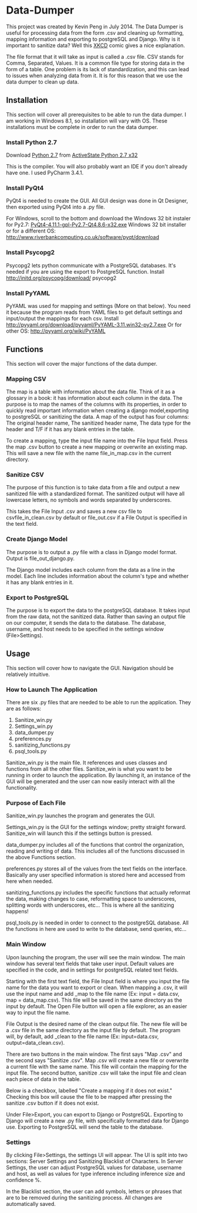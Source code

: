 Data-Dumper
===========
This project was created by Kevin Peng in July 2014. The Data Dumper is useful for processing data from the form .csv and cleaning up formatting, mapping information and exporting to postgreSQL and Django. Why is it important to sanitize data? Well this [XKCD](http://imgs.xkcd.com/comics/exploits_of_a_mom.png) comic gives a nice explanation.

The file format that it will take as input is called a .csv file. CSV stands for Comma, Separated, Values. It is a common file type for storing data in the form of a table. One problem is its lack of standardization, and this can lead to issues when analyzing data from it. It is for this reason that we use the data dumper to clean up data.

## Installation
This section will cover all prerequisites to be able to run the data dumper. I am working in Windows 8.1, so installation will vary with OS. These installations must be complete in order to run the data dumper.
### Install Python 2.7
Download [Python 2.7](http://downloads.activestate.com/ActivePython/releases/2.7.6.9/ActivePython-2.7.6.9-win32-x86.msi) from [ActiveState Python 2.7 x32](http://www.activestate.com/activepython/downloads)

This is the compiler. You will also probably want an IDE if you don't already have one. I used PyCharm 3.4.1.
### Install PyQt4
PyQt4 is needed to create the GUI. All GUI design was done in Qt Designer, then exported using PyQt4 into a .py file.

For Windows, scroll to the bottom and download the Windows 32 bit instaler for Py2.7:
[PyQt4-4.11.1-gpl-Py2.7-Qt4.8.6-x32.exe](http://sourceforge.net/projects/pyqt/files/PyQt4/PyQt-4.11.1/PyQt4-4.11.1-gpl-Py2.7-Qt4.8.6-x32.exe)	Windows 32 bit installer or for a different OS: http://www.riverbankcomputing.co.uk/software/pyqt/download
### Install Psycopg2
Psycopg2 lets python communicate with a PostgreSQL databases. It's needed if you are using the export to PostgreSQL function. Install http://initd.org/psycopg/download/ psycopg2
### Install PyYAML
PyYAML was used for mapping and settings (More on that below). You need it because the program reads from YAML files to get default settings and input/output the mappings for each csv.
Install http://pyyaml.org/download/pyyaml/PyYAML-3.11.win32-py2.7.exe Or for other OS:
http://pyyaml.org/wiki/PyYAML

## Functions
This section will cover the major functions of the data dumper.
### Mapping CSV
The map is a table with information about the data file. Think of it as a glossary in a book: it has information about each column in the data. The purpose is to map the names of the columns with its properties, in order to quickly read important information when creating a django model,exporting to postgreSQL or sanitizing the data. A map of the output has four columns: The original header name, The sanitized header name, The data type for the header and T/F if it has any blank entries in the table.

To create a mapping, type the input file name into the File Input field. Press the map .csv button to create a new mapping or overwrite an existing map. This will save a new file with the name file_in_map.csv in the current directory.
### Sanitize CSV
The purpose of this function is to take data from a file and output a new sanitized file with a standardized format. The sanitized output will have all lowercase letters, no symbols and words separated by underscores. 

This takes the File Input .csv and saves a new csv file to csvfile_in_clean.csv by default or file_out.csv if a File Output is specified in the text field.  
### Create Django Model
The purpose is to output a .py file with a class in Django model format. Output is file_out_django.py. 

The Django model includes each column from the data as a line in the model. Each line includes information about the column's type and whether it has any blank entries in it.
### Export to PostgreSQL
The purpose is to export the data to the postgreSQL database. It takes input from the raw data, not the sanitized data. Rather than saving an output file on our computer, it sends the data to the database. The database, username, and host needs to be specified in the settings window (File>Settings).

## Usage
This section will cover how to navigate the GUI. Navigation should be relatively intuitive.
### How to Launch The Application
There are six .py files that are needed to be able to run the application. They are as follows:
1. Sanitize_win.py
2. Settings_win.py 
3. data_dumper.py
4. preferences.py
5. sanitizing_functions.py
6. psql_tools.py

Sanitize_win.py is the main file. It references and uses classes and functions from all the other files. Sanitize_win is what you want to be running in order to launch the application. By launching it, an instance of the GUI will be generated and the user can now easily interact with all the functionality. 

### Purpose of Each File
Sanitize_win.py launches the program and generates the GUI.

Settings_win.py is the GUI for the settings window; pretty straight forward. Sanitize_win will launch this if the settings button is pressed.

data_dumper.py includes all of the functions that control the organization, reading and writing of data. This includes all of the functions discussed in the above Functions section.

preferences.py stores all of the values from the text fields on the interface. Basically any user specified information is stored here and accessed from here when needed.

sanitizing_functions.py includes the specific functions that actually reformat the data, making changes to case, reformatting space to underscores, splitting words with underscores, etc... This is where all the sanitizing happens!

psql_tools.py is needed in order to connect to the postgreSQL database. All the functions in here are used to write to the database, send queries, etc...

### Main Window
Upon launching the program, the user will see the main window. The main window has several text fields that take user input. Default values are specified in the code, and in settings for postgreSQL related text fields.

Starting with the first text field, the File Input field is where you input the file name for the data you want to export or clean. When mapping a .csv, it will use the input name and add _map to the file name (Ex: input = data.csv, map = data_map.csv). This file will be saved in the same directory as the input by default. The Open File button will open a file explorer, as an easier way to input the file name. 

File Output is the desired name of the clean output file. The new file will be a .csv file in the same directory as the input file by default. The program will, by default, add _clean to the file name (Ex: input=data.csv, output=data_clean.csv).

There are two buttons in the main window. The first says "Map .csv" and the second says "Sanitize .csv". Map .csv will create a new file or overwrite a current file with the same name. This file will contain the mapping for the input file. The second button, sanitize .csv will take the input file and clean each piece of data in the table.

Below is a checkbox, labelled "Create a mapping if it does not exist." Checking this box will cause the file to be mapped after pressing the sanitize .csv button if it does not exist.

Under File>Export, you can export to Django or PostgreSQL. Exporting to Django will create a new .py file, with specifically formatted data for Django use. Exporting to PostgreSQL will send the table to the database.

### Settings
By clicking File>Settings, the settings UI will appear. The UI is split into two sections: Server Settings and Sanitizing Blacklist of Characters. In Server Settings, the user can adjust PostgreSQL values for database, username and host, as well as values for type inference including inference size and confidence %. 

In the Blacklist section, the user can add symbols, letters or phrases that are to be removed during the sanitizing process. All changes are automatically saved.
